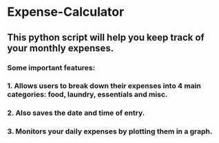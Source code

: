 #  Expense-Calculator
## This python script will help you keep track of your monthly expenses.

### Some important features:
### 1. Allows users to break down their expenses into 4 main categories: food, laundry, essentials and misc.
### 2. Also saves the date and time of entry.
### 3. Monitors your daily expenses by plotting them in a graph.

